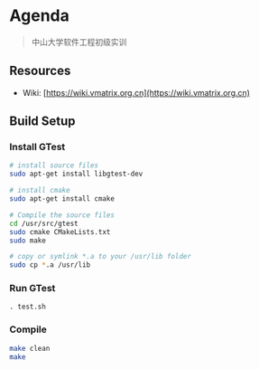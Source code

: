 # Agenda

> 中山大学软件工程初级实训

## Resources

- Wiki: [https://wiki.vmatrix.org.cn](https://wiki.vmatrix.org.cn)

## Build Setup

### Install GTest

```bash
# install source files
sudo apt-get install libgtest-dev

# install cmake
sudo apt-get install cmake

# Compile the source files
cd /usr/src/gtest
sudo cmake CMakeLists.txt
sudo make

# copy or symlink *.a to your /usr/lib folder
sudo cp *.a /usr/lib
```

### Run GTest

```
. test.sh
```

### Compile

```bash
make clean
make
```
